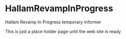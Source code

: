 # HallamRevampInProgress
Hallam Revamp In Progress temporary informer

This is just a place holder page until the web site is ready
